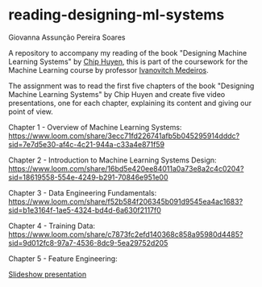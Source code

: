 # reading-designing-ml-systems
Giovanna Assunção Pereira Soares

A repository to accompany my reading of the book "Designing Machine Learning Systems" by [Chip Huyen](https://github.com/chiphuyen), this is part of the coursework for the Machine Learning course by professor [Ivanovitch Medeiros](https://github.com/ivanovitchm).

The assignment was to read the first five chapters of the book "Designing Machine Learning Systems" by Chip Huyen and create five video presentations, one for each chapter, explaining its content and giving our point of view.

Chapter 1 - Overview of Machine Learning Systems: https://www.loom.com/share/3ecc71fd226741afb5b045295914dddc?sid=7e7d5e30-af4c-4c21-944a-c33a4e871f59

Chapter 2 - Introduction to Machine Learning Systems Design: https://www.loom.com/share/16bd5e420ee84011a0a73e8a2c4c0204?sid=18619558-554e-4249-b291-70846e951e00

Chapter 3 - Data Engineering Fundamentals: https://www.loom.com/share/f52b584f206345b091d9545ea4ac1683?sid=b1e3164f-1ae5-4324-bd4d-6a630f2117f0

Chapter 4 - Training Data: https://www.loom.com/share/c7873fc2efd140368c858a95980d4485?sid=9d012fc8-97a7-4536-8dc9-5ea29752d205

Chapter 5 - Feature Engineering: 

[Slideshow presentation](https://www.canva.com/design/DAGVWgcA0qM/e_RgcET_QkZypcjZImKbBQ/edit?utm_content=DAGVWgcA0qM&utm_campaign=designshare&utm_medium=link2&utm_source=sharebutton)
